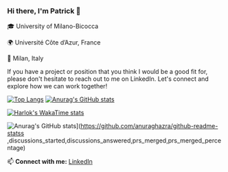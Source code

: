 ### Hi there, I'm Patrick 👋





🎓 University of Milano-Bicocca

🌍  Université Côte d’Azur, France

📍  Milan, Italy








If you have a project or position that you think I would be a good fit for, please don't hesitate to reach out to me on LinkedIn.
Let's connect and explore how we can work together!

[![Top Langs](https://github-readme-stats.vercel.app/api/top-langs/?username=patrickk00)](https://github.com/anuraghazra/github-readme-stats)
[![Anurag's GitHub stats](https://github-readme-stats.vercel.app/api?username=patrickk00)](https://github.com/anuraghazra/github-readme-stats)


[![Harlok's WakaTime stats]((https://github-readme-stats.vercel.app/api?username=patrickk00))](https://github.com/anuraghazra/github-readme-stats)


![Anurag's GitHub stats](https://github-readme-stats.vercel.app/api/top-langs/?username=patrickk00)](https://github.com/anuraghazra/github-readme-statss
,discussions_started,discussions_answered,prs_merged,prs_merged_percentage)

📫 **Connect with me:** [LinkedIn](https://www.linkedin.com/in/patrickkcosta/)

